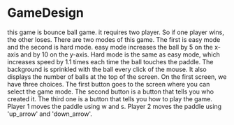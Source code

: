 # GameDesign

this game is bounce ball game.
it requires two player.
So if one player wins, the other loses.
There are two modes of this game.
The first is easy mode and the second is hard mode.
easy mode increases the ball by 5 on the x-axis and by 10 on the y-axis.
Hard mode is the same as easy mode, 
which increases speed by 1.1 times each time the ball touches the paddle.
The background is sprinkled with the ball every click of the mouse.
It also displays the number of balls at the top of the screen.
On the first screen, we have three choices.
The first button goes to the screen where you can select the game mode.
The second button is a button that tells you who created it.
The third one is a button that tells you how to play the game.
Player 1 moves the paddle using w and s.
Player 2 moves the paddle using 'up_arrow' and 'down_arrow'.
